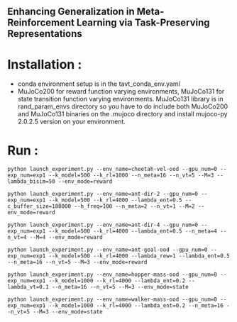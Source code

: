 ## Enhancing Generalization in Meta-Reinforcement Learning via Task-Preserving Representations

# Installation :
* conda environment setup is in the tavt_conda_env.yaml
* MuJoCo200 for reward function varying environments, MuJoCo131 for state transition function varying environments. MuJoCo131 library is in rand_param_envs directory so you have to do include both MuJoCo200 and MuJoCo131 binaries on the .mujoco directory and install mujoco-py 2.0.2.5 version on your environment.

# Run :

    python launch_experiment.py --env_name=cheetah-vel-ood --gpu_num=0 --exp_num=exp1 --k_model=500 --k_rl=1000 --n_meta=16 --n_vt=5 --M=3 --lambda_bisim=50 --env_mode=reward
    
    python launch_experiment.py --env_name=ant-dir-2 --gpu_num=0 --exp_num=exp1 --k_model=500 --k_rl=4000 --lambda_ent=0.5 --c_buffer_size=100000 --h_freq=100 --n_meta=2 --n_vt=1 --M=2 --env_mode=reward
    
    python launch_experiment.py --env_name=ant-dir-4 --gpu_num=0 --exp_num=exp1 --k_model=500 --k_rl=4000 --lambda_ent=0.5 --n_meta=4 --n_vt=4 --M=4 --env_mode=reward
    
    python launch_experiment.py --env_name=ant-goal-ood --gpu_num=0 --exp_num=exp1 --k_model=500 --k_rl=4000 --lambda_rew=1 --lambda_ent=0.5 --n_meta=16 --n_vt=5 --M=3 --env_mode=reward
    
    python launch_experiment.py --env_name=hopper-mass-ood --gpu_num=0 --exp_num=exp1 --k_model=1000 --k_rl=4000 --lambda_ent=0.2 --lambda_vt=0.1 --n_meta=16 --n_vt=5 --M=3 --env_mode=state
    
    python launch_experiment.py --env_name=walker-mass-ood --gpu_num=0 --exp_num=exp1 --k_model=1000 --k_rl=4000 --lambda_ent=0.2 --n_meta=16 --n_vt=5 --M=3 --env_mode=state


